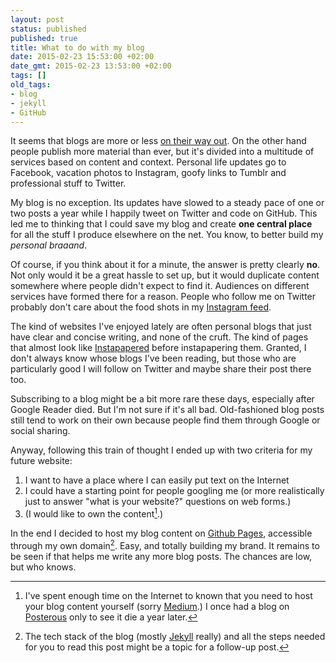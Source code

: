 ```yaml
---
layout: post
status: published
published: true
title: What to do with my blog
date: 2015-02-23 15:53:00 +02:00
date_gmt: 2015-02-23 13:53:00 +02:00
tags: [] 
old_tags:
- blog
- jekyll
- GitHub
---
```

It seems that blogs are more or less 
[on their way out](http://www.marco.org/2015/02/16/google-and-blogs-shit). On 
the other hand people publish more material than ever, but it's divided into a 
multitude of services based on content and context. Personal life updates go to 
Facebook, vacation photos to Instagram, goofy links to Tumblr and professional
stuff to Twitter.

My blog is no exception. Its updates have slowed to a steady pace of one or 
two posts a year while I happily tweet on Twitter and code on GitHub. This 
led me to thinking that I could save my blog and create **one central place** 
for all the stuff I produce elsewhere on the net. You know, to better build my 
*personal&nbsp;braaand*.

Of course, if you think about it for a minute, the answer is 
pretty clearly **no**. Not only would it be a great hassle to set up, but 
it would duplicate content somewhere where people didn't expect to find it.
Audiences on different services have formed there for a reason. People who 
follow me on Twitter probably don't care about the food shots in my 
[Instagram feed](https://instagram.com/bobs/ "You should totally follow me.").

The kind of websites I've enjoyed lately are often personal blogs that just
have clear and concise writing, and none of the cruft. The kind of pages that 
almost look like [Instapapered](https://www.instapaper.com) before 
<span title="Yes it's a verb">instapapering</span> them. Granted, I don't
always know whose blogs I've been reading, but those who are particularly good
I will follow on Twitter and maybe share their post there too.

Subscribing to a blog might be a bit more rare these days, especially after
Google Reader died. But I'm not sure if it's all bad. Old-fashioned blog posts 
still tend to work on their own because people find them through Google or 
social sharing.

Anyway, following this train of thought I ended up with two criteria for my
future website: 

1. I want to have a place where I can easily put text on the Internet
2. I could have a starting point for people googling me (or more realistically 
just to answer "what is your website?" questions on web forms.)
3. (I would like to own the content[^1].)

In the end I decided to host my blog content on
[Github Pages](https://pages.github.com/), accessible through my own
domain[^2]. Easy, and totally building my brand. It remains to be seen if that
helps me write any more blog posts. The chances are low, but who knows.


[^1]:
    I've spent enough time on the Internet to known that you need to host 
    your blog content yourself (sorry [Medium](https://medium.com/).) I once had
    a blog on [Posterous](http://www.posterous.com/) only to see it die a year 
    later.

[^2]:
    The tech stack of the blog (mostly [Jekyll](http://jekyllrb.com/) really)
    and all the steps needed for you to read this post might be a topic for a
    follow-up post.
